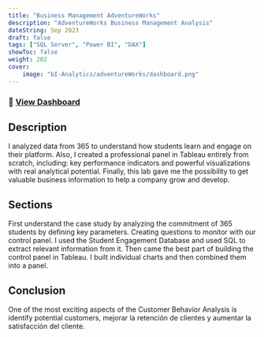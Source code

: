 ```yaml
---
title: "Business Management AdventureWorks"
description: "AdventureWorks Business Management Analysis"
dateString: Sep 2023
draft: false
tags: ["SQL Server", "Power BI", "DAX"]
showToc: false
weight: 202
cover:
    image: "bI-Analytics/adventureWorks/dashboard.png"
--- 
```

### 🔗 [View Dashboard](https://github.com/dasanmiguelv/data-analytics/tree/main/adventure-works)

## Description
I analyzed data from 365 to understand how students learn and engage on their platform.
Also, I created a professional panel in Tableau entirely from scratch, including:
key performance indicators and powerful visualizations with real analytical potential.
Finally, this lab gave me the possibility to get valuable business information to help a company grow and develop.

## Sections

First understand the case study by analyzing the commitment of 365 students by defining key parameters.
Creating questions to monitor with our control panel.
I used the Student Engagement Database and used SQL to extract relevant information from it.
Then came the best part of building the control panel in Tableau.
I built individual charts and then combined them into a panel.


## Conclusion

One of the most exciting aspects of the Customer Behavior Analysis is identify potential customers, mejorar la retención de clientes y aumentar la satisfacción del cliente.